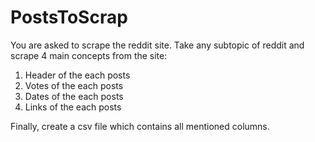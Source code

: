 # PostsToScrap

You are asked to scrape the reddit site. Take any subtopic of reddit and scrape 4 main concepts from the site:
1) Header of the each posts
2) Votes of the each posts
3) Dates of the each posts
4) Links of the each posts

Finally, create a csv file which contains all mentioned columns.
